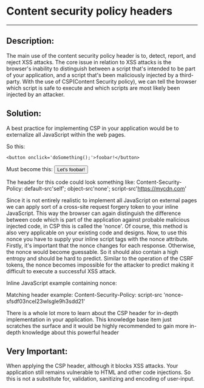 # Content security policy headers
-------

## Description:

The main use of the content security policy header is to, detect, report, and reject XSS attacks. The core issue in relation to XSS attacks is the browser's inability to distinguish between a script that's intended to be part of your application, and a script that's been maliciously injected by a third-party.
With the use of CSP(Content Security policy), we can tell the browser which script is safe to execute and which scripts are most likely been injected by an attacker.

## Solution:

A best practice for implementing CSP in your application would be to externalize all
JavaScript within the web pages.

So this:
    <script>
      function doSomething() {
        alert('Something!');
      }
	</script>

	<button onclick='doSomething();'>foobar!</button>

Must become this:
	<script src='doSomething.js'></script>
	<button id='somethingToDo'>Let's foobar!</button>

The header for this code could look something like:
    Content-Security-Policy: default-src'self'; object-src'none'; script-src'https://mycdn.com'

Since it is not entirely realistic to implement all JavaScript on external pages we can apply sort of a cross-site request forgery token to your inline JavaScript. This way the browser can again distinguish the difference between code which is part of the application against probable malicious injected code, in CSP this is called the 'nonce'. Of course, this method is also very applicable on your existing code and designs.
Now, to use this nonce you have to supply your inline script tags with the nonce attribute. Firstly, it's important that the nonce changes for each response. Otherwise, the nonce would become guessable. So it should also contain a high entropy and should be hard to predict. Similar to the operation of the CSRF tokens, the nonce becomes impossible for the attacker to predict making it difficult to execute a successful XSS attack.


Inline JavaScript example containing nonce:
	<script nonce=sfsdf03nceI23wlsgle9h3sdd21>
    <!-- Your javscript code -->
    </script>

Matching header example:
    Content-Security-Policy: script-src 'nonce-sfsdf03nceI23wlsgle9h3sdd21'

There is a whole lot more to learn about the CSP header for in-depth implementation in your application. This knowledge base item just scratches the surface and it would be highly recommended to gain more in-depth knowledge about this powerful header

## Very Important:
When applying the CSP header, although it blocks XSS attacks. Your
application still remains vulnerable to HTML and other code injections.
So this is not a substitute for, validation, sanitizing and encoding of user-input.
